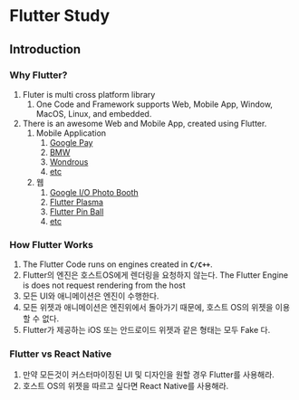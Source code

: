 # Flutter Study
## Introduction
### Why Flutter?
1. Fluter is multi cross platform library
	1. One Code and Framework supports Web, Mobile App, Window, MacOS, Linux, and embedded.
2. There is an awesome Web and Mobile App, created using Flutter.
	1. Mobile Application
		1. [Google Pay](https://flutter.dev/showcase/google-pay)
		2. [BMW](https://flutter.dev/showcase/bmw)
		3. [Wondrous](https://apps.apple.com/us/app/wonderous/id1612491897)
		4. [etc](https://flutter.dev/showcase)
	2. 웹
		1. [Google I/O Photo Booth](https://photobooth.flutter.dev/#/)
		2. [Flutter Plasma](https://flutterplasma.dev/)
		3. [Flutter Pin Ball](https://pinball.flutter.dev/#/)
		4. [etc](https://flutter.dev/showcase)
### How Flutter Works
1. The Flutter Code runs on engines created in **`C/C++`**.
2. Flutter의 엔진은 호스트OS에게 렌더링을 요청하지 않는다. The Flutter Engine is does not request rendering from the host
3. 모든 UI와 애니메이션은 엔진이 수행한다.
4. 모든 위젯과 애니메이션은 엔진위에서 돌아가기 때문에, 호스트 OS의 위젯을 이용할 수 없다.
5. Flutter가 제공하는 iOS 또는 안드로이드 위젯과 같은 형태는 모두 Fake 다.
### Flutter vs React Native
1. 만약 모든것이 커스터마이징된 UI 및 디자인을 원할 경우 Flutter를 사용해라.
2. 호스트 OS의 위젯을 따르고 싶다면 React Native를 사용해라.
